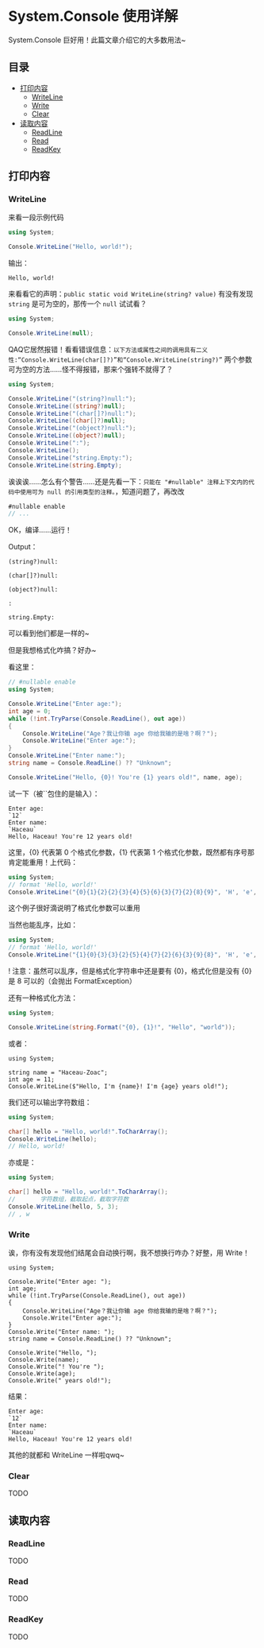 # System.Console 使用详解
System.Console 巨好用！此篇文章介绍它的大多数用法~

## 目录

* [打印内容](#打印内容)
  * [WriteLine](#WriteLine)
  * [Write](Write)
  * [Clear](Clear)
* [读取内容](#读取内容)
  * [ReadLine](#ReadLine)
  * [Read](#Read)
  * [ReadKey](#ReadKey)

## 打印内容
### WriteLine

来看一段示例代码

```c#
using System;

Console.WriteLine("Hello, world!");
```
输出：
```
Hello, world!
```
来看看它的声明：`public static void WriteLine(string? value)`
有没有发现 `string` 是可为空的，那传一个 `null` 试试看？
```c#
using System;

Console.WriteLine(null);
```
QAQ它居然报错！看看错误信息：`以下方法或属性之间的调用具有二义性:“Console.WriteLine(char[]?)”和“Console.WriteLine(string?)”`
两个参数可为空的方法……怪不得报错，那来个强转不就得了？

```c# 
using System;

Console.WriteLine("(string?)null:");
Console.WriteLine((string?)null);
Console.WriteLine("(char[]?)null:");
Console.WriteLine((char[]?)null);
Console.WriteLine("(object?)null:");
Console.WriteLine((object?)null);
Console.WriteLine(":");
Console.WriteLine();
Console.WriteLine("string.Empty:");
Console.WriteLine(string.Empty);
```

诶诶诶……怎么有个警告……还是先看一下：`只能在 "#nullable" 注释上下文内的代码中使用可为 null 的引用类型的注释。`，知道问题了，再改改

```c# 
#nullable enable
// ...
```

OK，编译……运行！

Output：

```
(string?)null:

(char[]?)null:

(object?)null:

:

string.Empty:

```

可以看到他们都是一样的~

但是我想格式化咋搞？好办~

看这里：

```c#
// #nullable enable
using System;

Console.WriteLine("Enter age:");
int age = 0;
while (!int.TryParse(Console.ReadLine(), out age))
{
    Console.WriteLine("Age？我让你输 age 你给我输的是啥？啊？");
    Console.WriteLine("Enter age:");
}
Console.WriteLine("Enter name:");
string name = Console.ReadLine() ?? "Unknown";

Console.WriteLine("Hello, {0}! You're {1} years old!", name, age);
```

试一下（被``包住的是输入）：

```
Enter age:
`12`
Enter name:
`Haceau`
Hello, Haceau! You're 12 years old!
```

这里，{0} 代表第 0 个格式化参数，{1} 代表第 1 个格式化参数，既然都有序号那肯定能重用！上代码：

```c#
using System;
// format 'Hello, world!'
Console.WriteLine("{0}{1}{2}{2}{3}{4}{5}{6}{3}{7}{2}{8}{9}", 'H', 'e', 'l', 'o', ',', ' ', 'w', 'r', 'd', '!');
```

这个例子很好滴说明了格式化参数可以重用

当然也能乱序，比如：

```c#
using System;
// format 'Hello, world!'
Console.WriteLine("{1}{0}{3}{3}{2}{5}{4}{7}{2}{6}{3}{9}{8}", 'H', 'e', 'l', 'o', ',', ' ', 'w', 'r', 'd', '!');
```

! 注意：虽然可以乱序，但是格式化字符串中还是要有 {0}，格式化但是没有 {0} 是 8 可以的（会抛出 FormatException）

还有一种格式化方法：

```c#
using System;

Console.WriteLine(string.Format("{0}, {1}!", "Hello", "world"));
```

或者：

```
using System;

string name = "Haceau-Zoac";
int age = 11;
Console.WriteLine($"Hello, I'm {name}! I'm {age} years old!");
```

我们还可以输出字符数组：

```c#
using System;

char[] hello = "Hello, world!".ToCharArray();
Console.WriteLine(hello);
// Hello, world!
```

亦或是：

```c#
using System;

char[] hello = "Hello, world!".ToCharArray();
//       字符数组，截取起点，截取字符数
Console.WriteLine(hello, 5, 3);
// , w
```

### Write

诶，你有没有发现他们结尾会自动换行啊，我不想换行咋办？好整，用 Write！

```
using System;

Console.Write("Enter age: ");
int age;
while (!int.TryParse(Console.ReadLine(), out age))
{
    Console.WriteLine("Age？我让你输 age 你给我输的是啥？啊？");
    Console.Write("Enter age:");
}
Console.Write("Enter name: ");
string name = Console.ReadLine() ?? "Unknown";

Console.Write("Hello, ");
Console.Write(name);
Console.Write("! You're ");
Console.Write(age);
Console.Write(" years old!");
```

结果：

```
Enter age:
`12`
Enter name:
`Haceau`
Hello, Haceau! You're 12 years old!
```

其他的就都和 WriteLine 一样啦qwq~

### Clear

TODO

## 读取内容

### ReadLine

TODO

### Read

TODO

### ReadKey

TODO